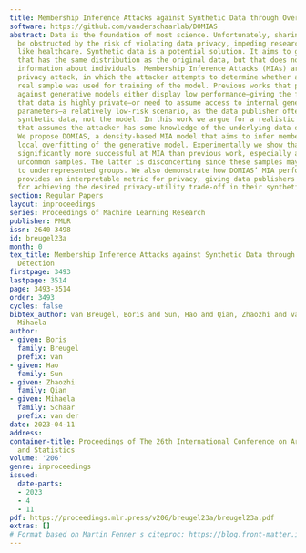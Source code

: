 ```yaml
---
title: Membership Inference Attacks against Synthetic Data through Overfitting Detection
software: https://github.com/vanderschaarlab/DOMIAS
abstract: Data is the foundation of most science. Unfortunately, sharing data can
  be obstructed by the risk of violating data privacy, impeding research in fields
  like healthcare. Synthetic data is a potential solution. It aims to generate data
  that has the same distribution as the original data, but that does not disclose
  information about individuals. Membership Inference Attacks (MIAs) are a common
  privacy attack, in which the attacker attempts to determine whether a particular
  real sample was used for training of the model. Previous works that propose MIAs
  against generative models either display low performance—giving the false impression
  that data is highly private—or need to assume access to internal generative model
  parameters—a relatively low-risk scenario, as the data publisher often only releases
  synthetic data, not the model. In this work we argue for a realistic MIA setting
  that assumes the attacker has some knowledge of the underlying data distribution.
  We propose DOMIAS, a density-based MIA model that aims to infer membership by targeting
  local overfitting of the generative model. Experimentally we show that DOMIAS is
  significantly more successful at MIA than previous work, especially at attacking
  uncommon samples. The latter is disconcerting since these samples may correspond
  to underrepresented groups. We also demonstrate how DOMIAS’ MIA performance score
  provides an interpretable metric for privacy, giving data publishers a new tool
  for achieving the desired privacy-utility trade-off in their synthetic data.
section: Regular Papers
layout: inproceedings
series: Proceedings of Machine Learning Research
publisher: PMLR
issn: 2640-3498
id: breugel23a
month: 0
tex_title: Membership Inference Attacks against Synthetic Data through Overfitting
  Detection
firstpage: 3493
lastpage: 3514
page: 3493-3514
order: 3493
cycles: false
bibtex_author: van Breugel, Boris and Sun, Hao and Qian, Zhaozhi and van der Schaar,
  Mihaela
author:
- given: Boris
  family: Breugel
  prefix: van
- given: Hao
  family: Sun
- given: Zhaozhi
  family: Qian
- given: Mihaela
  family: Schaar
  prefix: van der
date: 2023-04-11
address:
container-title: Proceedings of The 26th International Conference on Artificial Intelligence
  and Statistics
volume: '206'
genre: inproceedings
issued:
  date-parts:
  - 2023
  - 4
  - 11
pdf: https://proceedings.mlr.press/v206/breugel23a/breugel23a.pdf
extras: []
# Format based on Martin Fenner's citeproc: https://blog.front-matter.io/posts/citeproc-yaml-for-bibliographies/
---
```

